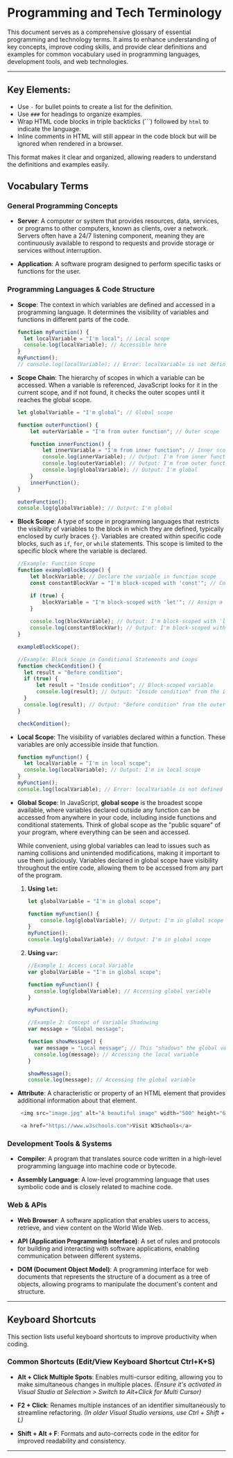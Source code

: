 # Programming and Tech Terminology

This document serves as a comprehensive glossary of essential programming and technology terms. It aims to enhance understanding of key concepts, improve coding skills, and provide clear definitions and examples for common vocabulary used in programming languages, development tools, and web technologies.

---

## Key Elements:
- Use `-` for bullet points to create a list for the definition.
- Use `###` for headings to organize examples.
- Wrap HTML code blocks in triple backticks (```) followed by `html` to indicate the language.
- Inline comments in HTML will still appear in the code block but will be ignored when rendered in a browser.

This format makes it clear and organized, allowing readers to understand the definitions and examples easily.

## Vocabulary Terms

### General Programming Concepts
- **Server**: A computer or system that provides resources, data, services, or programs to other computers, known as clients, over a network. Servers often have a 24/7 listening component, meaning they are continuously available to respond to requests and provide storage or services without interruption.

- **Application**: A software program designed to perform specific tasks or functions for the user.

### Programming Languages & Code Structure

- **Scope**: The context in which variables are defined and accessed in a programming language. It determines the visibility of variables and functions in different parts of the code. 

  ```javascript
  function myFunction() {
    let localVariable = "I'm local"; // Local scope
    console.log(localVariable); // Accessible here
  }
  myFunction();
  // console.log(localVariable); // Error: localVariable is not defined

- **Scope Chain**: The hierarchy of scopes in which a variable can be accessed. When a variable is referenced, JavaScript looks for it in the current scope, and if not found, it checks the outer scopes until it reaches the global scope.

  ```javascript
  let globalVariable = "I'm global"; // Global scope

  function outerFunction() {
      let outerVariable = "I'm from outer function"; // Outer scope

      function innerFunction() {
          let innerVariable = "I'm from inner function"; // Inner scope
          console.log(innerVariable); // Output: I'm from inner function
          console.log(outerVariable); // Output: I'm from outer function
          console.log(globalVariable); // Output: I'm global
      }
      innerFunction();
  }

  outerFunction();
  console.log(globalVariable); // Output: I'm global

- **Block Scope**: A type of scope in programming languages that restricts the visibility of variables to the block in which they are defined, typically enclosed by curly braces `{}`. Variables are created within specific code blocks, such as `if`, `for`, or `while` statements. This scope is limited to the specific block where the variable is declared.

  ```javascript
  //Example: Function Scope
  function exampleBlockScope() {
      let blockVariable; // Declare the variable in function scope
      const constantBlockVar = "I'm block-scoped with 'const'"; // Constant can be declared here if needed

      if (true) {
          blockVariable = "I'm block-scoped with 'let'"; // Assign a value within the block
      }
      
      console.log(blockVariable); // Output: I'm block-scoped with 'let'
      console.log(constantBlockVar); // Output: I'm block-scoped with 'const'
  }

  exampleBlockScope();

  //Example: Block Scope in Conditional Statements and Loops
  function checkCondition() {
    let result = "Before condition";
    if (true) {
        let result = "Inside condition"; // Block-scoped variable
        console.log(result); // Output: "Inside condition" from the inner scope
    }
    console.log(result); // Output: "Before condition" from the outer scope
  }

  checkCondition();

- **Local Scope**: The visibility of variables declared within a function. These variables are only accessible inside that function.
  ```javascript
  function myFunction() {
    let localVariable = "I'm in local scope";
    console.log(localVariable); // Output: I'm in local scope
  }
  myFunction();
  console.log(localVariable); // Error: localVariable is not defined

- **Global Scope**: In JavaScript, **global scope** is the broadest scope available, where variables declared outside any function can be accessed from anywhere in your code, including inside functions and conditional statements. Think of global scope as the "public square" of your program, where everything can be seen and accessed.

  While convenient, using global variables can lead to issues such as naming collisions and unintended modifications, making it important to use them judiciously. Variables declared in global scope have visibility throughout the entire code, allowing them to be accessed from any part of the program.

  1. **Using `let`:**

      ```javascript
      let globalVariable = "I'm in global scope";

      function myFunction() {
          console.log(globalVariable); // Output: I'm in global scope
      }
      myFunction();
      console.log(globalVariable); // Output: I'm in global scope
      ```
  2. **Using `var`:**

      ```javascript
      //Example 1: Access Local Variable
      var globalVariable = "I'm in global scope";

      function myFunction() {
        console.log(globalVariable); // Accessing global variable
      }

      myFunction();
      
      //Example 2: Concept of Variable Shadowing
      var message = "Global message";
      
      function showMessage() {
        var message = "Local message"; // This "shadows" the global variable
        console.log(message); // Accessing the local variable
      }

      showMessage();
      console.log(message); // Accessing the global variable

- **Attribute**: A characteristic or property of an HTML element that provides additional information about that element.

  ```javascript
   <img src="image.jpg" alt="A beautiful image" width="500" height="600"> 

   <a href="https://www.w3schools.com">Visit W3Schools</a>
  ```
   
### Development Tools & Systems

- **Compiler**: A program that translates source code written in a high-level programming language into machine code or bytecode.

- **Assembly Language**: A low-level programming language that uses symbolic code and is closely related to machine code.

### Web & APIs
- **Web Browser**: A software application that enables users to access, retrieve, and view content on the World Wide Web.

- **API (Application Programming Interface)**: A set of rules and protocols for building and interacting with software applications, enabling communication between different systems.

- **DOM (Document Object Model)**: A programming interface for web documents that represents the structure of a document as a tree of objects, allowing programs to manipulate the document's content and structure.

---

## Keyboard Shortcuts

This section lists useful keyboard shortcuts to improve productivity when coding.

### Common Shortcuts (Edit/View Keyboard Shortcut Ctrl+K+S)

- **Alt + Click Multiple Spots**: Enables multi-cursor editing, allowing you to make simultaneous changes in multiple places. *(Ensure it's activated in Visual Studio at Selection > Switch to Alt+Click for Multi Cursor)*

- **F2 + Click**: Renames multiple instances of an identifier simultaneously to streamline refactoring. *(In older Visual Studio versions, use Ctrl + Shift + L)*

- **Shift + Alt + F**: Formats and auto-corrects code in the editor for improved readability and consistency.

---

